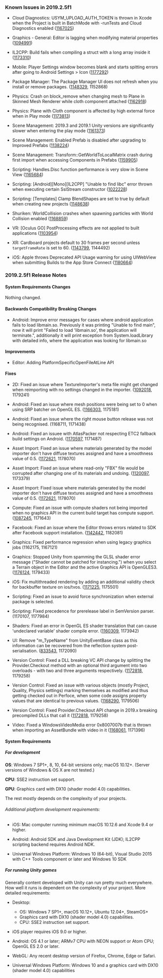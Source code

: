 ### Known Issues in 2019.2.5f1

*   Cloud Diagnostics: USYM\_UPLOAD\_AUTH\_TOKEN is thrown in Xcode when the Project is built in BatchMode with -runTests and Cloud Diagnostics enabled ([1167025](https://issuetracker.unity3d.com/issues/usym-upload-auth-token-is-thrown-in-xcode-when-the-project-is-built-in-batchmode-with-runtests-and-cloud-diagnostics-enabled))
    
*   Graphics - General: Editor is lagging when modifying material properties ([1094991](https://issuetracker.unity3d.com/issues/hdrp-editor-is-lagging-when-modifying-material-properties))
    
*   IL2CPP: Build fails when compiling a struct with a long array inside it ([1173310](https://issuetracker.unity3d.com/issues/il2cpp-build-fails-when-compiling-a-struct-with-a-long-array-inside-it))
    
*   Mobile: Player Settings window becomes blank and starts spitting errors after going to Android Settings > Icon ([1177292](https://issuetracker.unity3d.com/issues/player-settings-window-becomes-blank-and-starts-spitting-errors-after-going-to-android-settings-icon))
    
*   Package Manager: The Package Manager UI does not refresh when you install or remove packages. ([1148329](https://issuetracker.unity3d.com/issues/the-package-manager-ui-does-not-refresh-when-packages-are-installed-or-removed), 1152868)
    
*   Physics: Crash on block\_remove when changing mesh to Plane in Skinned Mesh Renderer while cloth component attached ([1162918](https://issuetracker.unity3d.com/issues/crash-on-block-remove-when-changing-mesh-to-plane-in-skinned-mesh-renderer-while-cloth-component-attached))
    
*   Physics: Plane with Cloth component is affected by high external force when in Play mode ([1173813](https://issuetracker.unity3d.com/issues/gameobject-with-cloth-component-is-affected-by-high-external-force-when-in-play-mode))
    
*   Scene Management: 2019.3 and 2019.1 Unity versions are significantly slower when entering the play mode ([1161373](https://issuetracker.unity3d.com/issues/2019-dot-3-and-2019-dot-1-streams-are-significantly-slower-when-entering-the-play-mode))
    
*   Scene Management: Enabled Prefab is disabled after upgrading to Improved Prefabs ([1138224](https://issuetracker.unity3d.com/issues/enabled-prefab-is-disabled-after-upgrading-to-improved-prefabs))
    
*   Scene Management: Transform::GetWorldToLocalMatrix crash during first import when accessing Components in Prefabs ([1159905](https://issuetracker.unity3d.com/issues/transform-getworldtolocalmatrix-crash-during-first-import-when-accessing-components-in-prefabs))
    
*   Scripting: Handles.Disc function performance is very slow in Scene View ([1165684](https://issuetracker.unity3d.com/issues/handles-dot-disc-function-performance-is-very-slow-in-scene-view))
    
*   Scripting: \[Android\]\[Mono\]\[IL2CPP\] "Unable to find libc" error thrown when executing certain SslStream constructor ([1022228](https://issuetracker.unity3d.com/issues/android-mono-il2cpp-unable-to-find-libc-error-thrown-when-executing-certain-sslstream-constructor))
    
*   Scripting: \[Templates\] Clamp BlendShapes are set to true by default when creating new projects ([1148638](https://issuetracker.unity3d.com/issues/templates-clamp-blendshapes-are-set-to-true-by-default-when-creating-new-projects))
    
*   Shuriken: WorldCollision crashes when spawning particles with World Collision enabled ([1168859](https://issuetracker.unity3d.com/issues/worldcollision-crashes-when-spawning-particles-with-world-collision-enabled))
    
*   VR: \[Oculus GO\] PostProcessing effects are not applied to built applications ([1103954](https://issuetracker.unity3d.com/issues/oculus-go-postprocessing-effects-are-not-applied-to-built-applications))
    
*   XR: Cardboard projects default to 30 frames per second unless `targetFrameRate` is set to 60. ([1143799](https://issuetracker.unity3d.com/issues/cardboard-projects-default-to-30fps), 1144492)
    
*   iOS: Apple throws Deprecated API Usage warning for using UIWebView when submitting Builds to the App Store Connect ([1180664](https://issuetracker.unity3d.com/issues/ios-apple-throws-deprecated-api-usage-warning-for-using-uiwebview-when-submitting-builds-to-the-app-store-connect))
    

### 2019.2.5f1 Release Notes

#### System Requirements Changes

Nothing changed.

#### Backwards Compatibility Breaking Changes

*   Android: Improve error messages for cases where android application fails to load libmain.so. Previously it was printing "Unable to find main", now it will print "Failed to load 'libmain.so', the application will terminate.", additionally it will print exception from System.loadLibrary with detailed info, where the application was looking for libmain.so

#### Improvements

*   Editor: Adding PlatformSpecificOpenFileAtLine API

#### Fixes

*   2D: Fixed an issue where TextureImporter's meta file might get changed when reimporting with no settings changed in the importer. ([1092018](https://issuetracker.unity3d.com/issues/perforce-version-control-automatically-checkouts-reimported-sprites), 1179241)
    
*   Android: Fixed an issue where mesh positions were being set to 0 when using SRP batcher on OpenGL ES. ([1166303](https://issuetracker.unity3d.com/issues/lwrp-mesh-positions-are-set-incorrectly-when-using-srp-batching), 1175181)
    
*   Android: Fixed an issue where the right mouse button release was not being recognised. (1168711, 1171438)
    
*   Android: Fixed an issuee with AtlasPacker not respecting ETC2 fallback build settings on Android. ([1170597](https://issuetracker.unity3d.com/issues/android-androidetc2fallbackoverride-dot-quality32bitdownscaled-does-not-work-on-an-atlas-created-with-the-legacy-sprite-packer), 1171487)
    
*   Asset Import: Fixed an issue where materials generated by the model importer don't have diffuse textures assigned and have a smoothness value of 0.5. ([1172621](https://issuetracker.unity3d.com/issues/lwrp-fbx-assets-lose-their-materials-when-importing-the-assets-into-a-lwrp-project), 1178070)
    
*   Asset Import: Fixed an issue where read-only "FBX" file would be corrupted after changing one of its materials and undoing. ([1120097](https://issuetracker.unity3d.com/issues/read-only-fbx-file-gets-corrupted-after-changing-one-of-its-materials-and-undoing), 1173379)
    
*   Asset Import: Fixed issue where materials generated by the model importer don't have diffuse textures assigned and have a smoothness value of 0.5. ([1172621](https://issuetracker.unity3d.com/issues/lwrp-fbx-assets-lose-their-materials-when-importing-the-assets-into-a-lwrp-project), 1178070)
    
*   Compute: Fixed an issue with compute shaders not being imported when no graphics API in the current build target has compute support. ([1087245](https://issuetracker.unity3d.com/issues/2018-dot-3-windows-webgl-applying-a-blend-to-a-mesh-with-blendshapes-throws-the-error-and-warning), 1171643)
    
*   Facebook: Fixed an issue where the Editor throws errors related to SDK after Facebook support installation. ([1142442](https://issuetracker.unity3d.com/issues/facebook-editor-throw-errors-related-to-sdk-after-facebook-support-installation), 1182081)
    
*   Graphics: Fixed performance regression when using legacy graphics jobs (1162175, 1167121)
    
*   Graphics: Stopped Unity from spamming the GLSL shader error message ("Shader cannot be patched for instancing.") when you select a Terrain object in the Editor and the active Graphics API is OpenGLES3. ([1176124](https://issuetracker.unity3d.com/issues/glsl-shader-cannot-be-patched-for-instancing-dot-is-thrown-when-selecting-terrain-with-draw-instanced-enabled-on-opengl-api), 1179433)
    
*   iOS: Fix multithreaded rendering by adding an additional validity check for backbuffer texture on ios/tvos. ([1171225](https://issuetracker.unity3d.com/issues/ios-opengles-multithreaded-rendering-on-opengles-breaks-setting-camera-dot-targettexture), 1175501)
    
*   Scripting: Fixed an issue to avoid force synchronization when external package is selected.
    
*   Scripting: Fixed precedence for prerelease label in SemVersion parser. (1170107, 1177984)
    
*   Shaders: Fixed an error in OpenGL ES shader translation that can cause 'undeclared variable' shader compile error. ([1160309](https://issuetracker.unity3d.com/issues/hlslcc-generated-shader-is-not-compiling-due-to-undeclared-variable-u-xlati9-error), 1173942)
    
*   UI: Remove "m\_TypeName" from UnityEventBase class as this information can be recovered from the reflection system post-serialisation. ([833543](https://issuetracker.unity3d.com/issues/runtime-unityevent-objects-contain-the-name-of-type-as-a-serialized-string), 1172090)
    
*   Version Control: Fixed a DLL breaking VC API change by splitting the Provider.Checkout method with an optional third argument into two overloads - with two and three arguments respectively. ([1172818](https://issuetracker.unity3d.com/issues/vcs-addition-of-changeset-changeset-equals-null-argument-to-provider-dot-checkout-broke-prebuilt-assemblies-in-2019-dot-1-plus), 1179258)
    
*   Version Control: Fixed an issue with various objects (mostly Project, Quality, Physics settings) marking themselves as modified and thus getting checked out in Perfoce, when some code assigns property values that are identical to previous values. ([1168290](https://issuetracker.unity3d.com/issues/vcs-project-settings-asset-is-automatically-checked-out-when-closing-the-editor), 1179506)
    
*   Version Control: Fixed Provider.Checkout API change in 2019.x breaking precompiled DLLs that call it ([1172818](https://issuetracker.unity3d.com/issues/vcs-addition-of-changeset-changeset-equals-null-argument-to-provider-dot-checkout-broke-prebuilt-assemblies-in-2019-dot-1-plus), 1179258)
    
*   Video: Fixed a WindowsVideoMedia error 0x8007007b that is thrown when importing an AssetBundle with video in it ([1168061](https://issuetracker.unity3d.com/issues/windowsvideomedia-error-0x8007007b-is-thrown-when-importing-an-assetbundle-with-video-in-it), 1171396)
    

#### System Requirements

##### For development

**OS**: Windows 7 SP1+, 8, 10, 64-bit versions only; macOS 10.12+. (Server versions of Windows & OS X are not tested.)

**CPU**: SSE2 instruction set support.

**GPU**: Graphics card with DX10 (shader model 4.0) capabilities.

The rest mostly depends on the complexity of your projects.

###### Additional platform development requirements:

*   iOS: Mac computer running minimum macOS 10.12.6 and Xcode 9.4 or higher.
    
*   Android: Android SDK and Java Development Kit (JDK); IL2CPP scripting backend requires Android NDK.
    
*   Universal Windows Platform: Windows 10 (64-bit), Visual Studio 2015 with C++ Tools component or later and Windows 10 SDK
    

##### For running Unity games

Generally content developed with Unity can run pretty much everywhere. How well it runs is dependent on the complexity of your project. More detailed requirements:

*   Desktop:
    
    *   OS: Windows 7 SP1+, macOS 10.12+, Ubuntu 12.04+, SteamOS+
    *   Graphics card with DX10 (shader model 4.0) capabilities.
    *   CPU: SSE2 instruction set support.
*   iOS player requires iOS 9.0 or higher.
    
*   Android: OS 4.1 or later; ARMv7 CPU with NEON support or Atom CPU; OpenGL ES 2.0 or later.
    
*   WebGL: Any recent desktop version of Firefox, Chrome, Edge or Safari.
    
*   Universal Windows Platform: Windows 10 and a graphics card with DX10 (shader model 4.0) capabilities